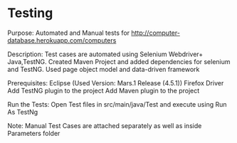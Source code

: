 # Testing

Purpose:
Automated and Manual tests for http://computer-database.herokuapp.com/computers

Description:
Test cases are automated using Selenium Webdriver+ Java,TestNG.
Created Maven Project and added dependencies for selenium and TestNG.
Used page object model and data-driven framework


Prerequisites:
Eclipse (Used Version: Mars.1 Release (4.5.1))
Firefox Driver 
Add TestNG plugin to the project
Add Maven plugin to the project

Run the Tests:
Open Test files in src/main/java/Test and execute using Run As TestNg

Note:
Manual Test Cases are attached separately as well as inside Parameters folder
